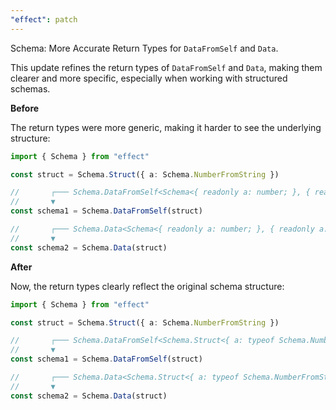 ```yaml
---
"effect": patch
---
```


Schema: More Accurate Return Types for `DataFromSelf` and `Data`.

This update refines the return types of `DataFromSelf` and `Data`, making them clearer and more specific, especially when working with structured schemas.

**Before**

The return types were more generic, making it harder to see the underlying structure:

```ts
import { Schema } from "effect"

const struct = Schema.Struct({ a: Schema.NumberFromString })

//       ┌─── Schema.DataFromSelf<Schema<{ readonly a: number; }, { readonly a: string; }>>
//       ▼
const schema1 = Schema.DataFromSelf(struct)

//       ┌─── Schema.Data<Schema<{ readonly a: number; }, { readonly a: string; }>>
//       ▼
const schema2 = Schema.Data(struct)
```

**After**

Now, the return types clearly reflect the original schema structure:

```ts
import { Schema } from "effect"

const struct = Schema.Struct({ a: Schema.NumberFromString })

//       ┌─── Schema.DataFromSelf<Schema.Struct<{ a: typeof Schema.NumberFromString; }>>
//       ▼
const schema1 = Schema.DataFromSelf(struct)

//       ┌─── Schema.Data<Schema.Struct<{ a: typeof Schema.NumberFromString; }>>
//       ▼
const schema2 = Schema.Data(struct)
```
